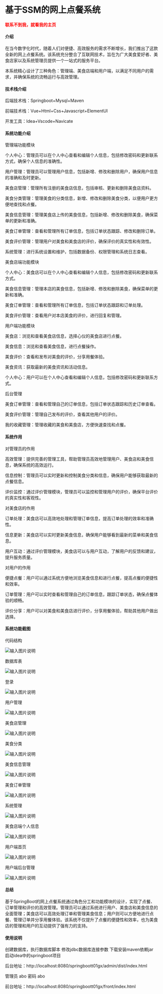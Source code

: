 # 基于SSM的网上点餐系统

<h4 style='color:red'>联系不到我，就看我的主页 </h4> 
 
#### 介绍

在当今数字化时代，随着人们对便捷、高效服务的需求不断增长，我们推出了这款全新的网上点餐系统。该系统充分整合了互联网技术，旨在为广大美食爱好者、美食店家以及系统管理员提供一个一站式的服务平台。

本系统精心设计了三种角色：管理端、美食店端和用户端，以满足不同用户的需求，并确保系统的流畅运行与高效管理。

#### 技术栈介绍

后端技术栈：Springboot+Mysql+Maven

前端技术栈：Vue+Html+Css+Javascript+ElementUI

开发工具：Idea+Vscode+Navicate


#### 系统功能介绍

管理端功能模块

个人中心：管理员可以在个人中心查看和编辑个人信息，包括修改密码和更新联系方式，确保个人信息的准确性。

用户管理：管理员可以管理用户信息，包括新增、修改和删除用户，确保用户信息的准确和及时更新。

美食店管理：管理所有注册的美食店信息，包括审核、更新和删除美食店资料。

美食分类管理：管理美食的分类信息，新增、修改和删除美食分类，以便用户更方便地查找和点餐。

美食信息管理：管理美食店上传的美食信息，包括新增、修改和删除美食，确保菜单的更新和准确。

美食订单管理：查看和管理所有订单信息，包括订单状态跟踪、修改和删除订单。

美食评价管理：管理用户对美食和美食店的评价，确保评价的真实性和有效性。

系统管理：进行系统设置和维护，包括数据备份、权限管理和系统日志查看。

美食店端功能模块

个人中心：美食店可以在个人中心查看和编辑个人信息，包括修改密码和更新联系方式。

美食信息管理：管理本店的美食信息，包括新增、修改和删除美食，确保菜单的更新和准确。

美食订单管理：查看和管理所有订单信息，包括订单状态跟踪和订单处理。

美食评价管理：查看用户对本店美食的评价，进行回复和管理。

用户端功能模块

美食店：浏览和查看美食店信息，选择心仪的美食店进行点餐。

美食信息：浏览和查看美食信息，进行点餐操作。

美食评价：查看和发布对美食的评价，分享用餐体验。

美食资讯：获取最新的美食资讯和活动信息。

个人中心：用户可以在个人中心查看和编辑个人信息，包括修改密码和更新联系方式。

后台管理

美食订单管理：查看和管理自己的订单信息，包括订单状态跟踪和历史订单查看。

美食评价管理：管理自己发布的评价，查看其他用户的评价。

我的收藏管理：管理收藏的美食和美食店，方便快速查找和点餐。

#### 系统作用

对管理员的作用

高效管理：提供完善的管理工具，帮助管理员高效地管理用户、美食店和美食信息，确保系统的高效运行。

信息控制：管理员可以实时更新和控制美食分类和信息，确保用户能够获取最新的点餐信息。

评价监控：通过评价管理模块，管理员可以监控和管理用户的评价，确保平台评价的真实性和客观性。

对美食店的作用

订单处理：美食店可以高效地处理和管理订单信息，提高订单处理的效率和准确性。

信息更新：美食店可以实时更新美食信息，确保用户能够看到最新的菜单和美食信息。

用户互动：通过评价管理模块，美食店可以与用户互动，了解用户的反馈和建议，提升服务质量。

对用户的作用

便捷点餐：用户可以通过系统方便地浏览美食信息和进行点餐，提高点餐的便捷性和效率。

订单管理：用户可以实时查看和管理自己的订单信息，跟踪订单状态，确保点餐体验的顺畅。

评价分享：用户可以对美食和美食店进行评价，分享用餐体验，帮助其他用户做出选择。

#### 系统功能截图

代码结构

![输入图片说明](images/c61dd69d335ceeb6e877789f284d858.png)

数据库表

![输入图片说明](images/e247a4ab0b91dc0c36f991c79a72368.png)

登录

![输入图片说明](images/0c3003923e711adbc45fd570be38dd2.png)

用户管理

![输入图片说明](images/127e786e99f923aaab9e42ff439289d.png)

美食店管理

![输入图片说明](images/fe63cee2a5eed6b797c0004725f3bb7.png)

美食分类

![输入图片说明](images/f896f752d119f55d183d0fe67360878.png)

美食信息管理

![输入图片说明](images/b320bb68b600630db3d3efcd28c31d8.png)

美食订单管理

![输入图片说明](images/debf4fe88d155e389e00d7e8101c1a0.png)

系统管理

![输入图片说明](images/7e6b03b4b8a9614fa4774724222596a.png)

美食店端个人信息

![输入图片说明](images/aef936c0b7d6302d5d96818c8e20a39.png)

用户端首页

![输入图片说明](images/4b40f025b25cfde7ca57da5733fdfb8.png)

用户端后台管理

![输入图片说明](images/6521d27aaf514825f057f4be4e21428.png)

#### 总结

基于SpringBoot的网上点餐系统通过角色分工和功能模块的设计，实现了点餐、订单管理和评价的高效管理。管理员可以通过系统进行用户、美食店和美食信息的全面管理；美食店可以高效处理订单和管理美食信息；用户则可以方便地进行点餐、管理订单并分享用餐体验。该系统不仅提升了点餐的便捷性和效率，也为美食店的管理和用户的互动提供了强有力的支持。

#### 使用说明

创建数据库，执行数据库脚本 修改jdbc数据库连接参数 下载安装maven依赖jar 启动idea中的springboot项目

后台地址：http://localhost:8080/springboott01gx/admin/dist/index.html

管理员  abo 密码 abo

前台地址：http://localhost:8080/springboott01gx/front/index.html

